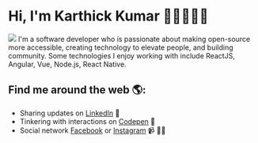 # Hi, I'm Karthick Kumar 👋🏻🧑🏻‍💻

<img src="https://i.imgur.com/QTgk6Tl.gif">
I'm a software developer who is passionate about making open-source more accessible, creating technology to elevate people, and building community. Some technologies I enjoy working with include ReactJS, Angular, Vue, Node.js, React Native.


## Find me around the web 🌎:
- Sharing updates on <a href="https://www.linkedin.com/in/karthickvkumar/">LinkedIn</a> 💼
- Tinkering with interactions on <a href="https://codepen.io/karthickvkumar"> Codepen</a> 🏓
- Social network <a href="https://www.facebook.com/iShinchan/">Facebook</a> or <a href="https://www.instagram.com/mr.shinchan.nohara/">Instagram</a> 📹 ✍🏾
